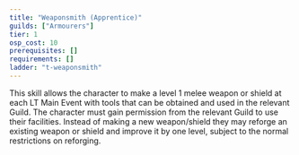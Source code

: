 ```yaml
---
title: "Weaponsmith (Apprentice)"
guilds: ["Armourers"]
tier: 1
osp_cost: 10
prerequisites: []
requirements: []
ladder: "t-weaponsmith"
---
```

This skill allows the character to make a level 1 melee weapon or shield at each LT Main Event with tools that can be obtained and used in the relevant Guild. The character must gain permission from the relevant Guild to use their facilities. Instead of making a new weapon/shield they may reforge an existing weapon or shield and improve it by one level, subject to the normal restrictions on reforging.